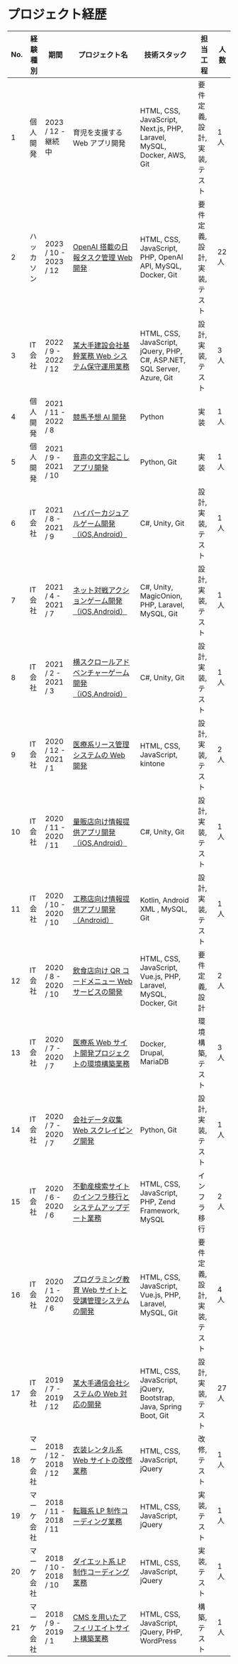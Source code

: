 # プロジェクト経歴

| No. | 経験種別   | 期間                  | プロジェクト名                                                                                                                  | 技術スタック                                                            | 担当工程                     | 人数  |
| --- | ---------- | --------------------- | ------------------------------------------------------------------------------------------------------------------------------- | ----------------------------------------------------------------------- | ---------------------------- | ----- |
| 1   | 個人開発   | 2023 / 12 - 継続中    | 育児を支援する Web アプリ開発                                                                                                   | HTML, CSS, JavaScript, Next.js, PHP, Laravel, MySQL, Docker, AWS, Git   | 要件定義, 設計, 実装, テスト | 1 人  |
| 2   | ハッカソン | 2023 / 10 - 2023 / 12 | [OpenAI 搭載の日報タスク管理 Web 開発](Details/OpenAI搭載の日報タスク管理Web開発.md)                                            | HTML, CSS, JavaScript, PHP, OpenAI API, MySQL, Docker, Git              | 要件定義, 設計, 実装, テスト | 22 人 |
| 3   | IT 会社    | 2022 / 9 - 2022 / 12  | [某大手建設会社基幹業務 Web システム保守運用業務](Details/某大手建設会社基幹業務Webシステム保守運用業務.md)                     | HTML, CSS, JavaScript, jQuery, PHP, C#, ASP.NET, SQL Server, Azure, Git | 設計, 実装, テスト           | 3 人  |
| 4   | 個人開発   | 2021 / 11 - 2022 / 8  | [競馬予想 AI 開発](Details/競馬予想AI開発.md)                                                                                   | Python                                                                  | 実装                         | 1 人  |
| 5   | 個人開発   | 2021 / 9 - 2021 / 10  | [音声の文字起こしアプリ開発](Details/音声の文字起こしアプリ開発.md)                                                             | Python, Git                                                             | 実装                         | 1 人  |
| 6   | IT 会社    | 2021 / 8 - 2021 / 9   | [ハイパーカジュアルゲーム開発（iOS,Android）](Details/ハイパーカジュアルゲーム開発.md)                                          | C#, Unity, Git                                                          | 設計, 実装, テスト           | 1 人  |
| 7   | IT 会社    | 2021 / 4 - 2021 / 7   | [ネット対戦アクションゲーム開発（iOS,Android）](Details/ネット対戦アクションゲーム開発.md)                                      | C#, Unity, MagicOnion, PHP, Laravel, MySQL, Git                         | 設計, 実装, テスト           | 1 人  |
| 8   | IT 会社    | 2021 / 2 - 2021 / 3   | [横スクロールアドベンチャーゲーム開発（iOS,Android）](Details/横スクロールアドベンチャーゲーム開発.md)                          | C#, Unity, Git                                                          | 設計, 実装, テスト           | 1 人  |
| 9   | IT 会社    | 2020 / 12 - 2021 / 1  | [医療系リース管理システムの Web 開発](Details/医療系リース管理システムのWeb開発.md)                                             | HTML, CSS, JavaScript, kintone                                          | 設計, 実装, テスト           | 2 人  |
| 10  | IT 会社    | 2020 / 11 - 2020 / 11 | [量販店向け情報提供アプリ開発（iOS,Android）](Details/量販店向け情報提供アプリ開発.md)                                          | C#, Unity, Git                                                          | 設計, 実装, テスト           | 1 人  |
| 11  | IT 会社    | 2020 / 10 - 2020 / 10 | [工務店向け情報提供アプリ開発（Android）](Details/工務店向け情報提供アプリ開発.md)                                              | Kotlin, Android XML , MySQL, Git                                        | 設計, 実装, テスト           | 1 人  |
| 12  | IT 会社    | 2020 / 8 - 2020 / 10  | [飲食店向け QR コードメニュー Web サービスの開発](Details/飲食店向け_QR_コードメニュー_Web_サービスの開発.md)                   | HTML, CSS, JavaScript, Vue.js, PHP, Laravel, MySQL, Docker, Git         | 要件定義, 設計               | 2 人  |
| 13  | IT 会社    | 2020 / 7 - 2020 / 7   | [医療系 Web サイト開発プロジェクトの環境構築業務](Details/医療系Webサイト開発プロジェクトの環境構築業務.md)                     | Docker, Drupal, MariaDB                                                 | 環境構築, テスト             | 3 人  |
| 14  | IT 会社    | 2020 / 7 - 2020 / 7   | [会社データ収集 Web スクレイピング開発](Details/会社データ収集Webスクレイピング開発.md)                                         | Python, Git                                                             | 設計, 実装, テスト           | 1 人  |
| 15  | IT 会社    | 2020 / 6 - 2020 / 6   | [不動産検索サイトのインフラ移行とシステムアップデート業務](Details/不動産検索サイトのインフラ移行とシステムアップデート業務.md) | HTML, CSS, JavaScript, PHP, Zend Framework, MySQL                       | インフラ移行                 | 2 人  |
| 16  | IT 会社    | 2020 / 1 - 2020 / 6   | [プログラミング教育 Web サイトと受講管理システムの開発](Details/プログラミング教育Webサイトと受講管理システムの開発.md)         | HTML, CSS, JavaScript, Vue.js, PHP, Laravel, MySQL, Git                 | 要件定義, 設計, 実装, テスト | 4 人  |
| 17  | IT 会社    | 2019 / 7 - 2019 / 12  | [某大手通信会社システムの Web 対応の開発](Details/某大手通信会社システムのWeb対応の開発.md)                                     | HTML, CSS, JavaScript, jQuery, Bootstrap, Java, Spring Boot, Git        | 設計, 実装, テスト           | 27 人 |
| 18  | マーケ会社 | 2018 / 12 - 2018 / 12 | [衣装レンタル系 Web サイトの改修業務](Details/衣装レンタル系Webサイトの改修業務.md)                                             | HTML, CSS, JavaScript, jQuery                                           | 改修, テスト                 | 1 人  |
| 19  | マーケ会社 | 2018 / 11 - 2018 / 11 | [転職系 LP 制作コーディング業務](Details/転職系LP制作コーディング業務.md)                                                       | HTML, CSS, JavaScript, jQuery                                           | 実装, テスト                 | 1 人  |
| 20  | マーケ会社 | 2018 / 10 - 2018 / 10 | [ダイエット系 LP 制作コーディング業務](Details/ダイエット系LP制作コーディング業務.md)                                           | HTML, CSS, JavaScript, jQuery                                           | 実装, テスト                 | 1 人  |
| 21  | マーケ会社 | 2018 / 9 - 2019 / 1   | [CMS を用いたアフィリエイトサイト構築業務](Details/CMSを用いたアフィリエイトサイト構築業務.md)                                  | HTML, CSS, JavaScript, jQuery, PHP, WordPress                           | 構築, テスト                 | 1 人  |
